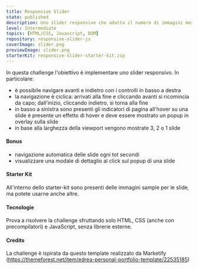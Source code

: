 ```yaml
---
title: Responsive Slider
state: published
description: Uno slider responsive che adatta il numero di immagini mostrate alla larghezza della viewport.
level: Intermediate
topics: [HTML/CSS, Javascript, DOM]
repository: responsive-slider-js
coverImage: slider.png
previewImage: slider.png
starterKit: responsive-slider-starter-kit.zip
---
```

In questa challenge l'obiettivo è implementare uno slider responsivo. 
In particolare:
- è possibile navigare avanti e indietro con i controlli in basso a destra
- la navigazione è ciclica: arrivati alla fine e cliccando avanti si ricomincia da capo; dall'inizio, cliccando indietro, si torna alla fine
- in basso a sinistra sono presenti gli indicatori di pagina
all'hover su una slide è presente un effetto di hover e deve essere mostrato un popup in overlay sulla slide
- in base alla larghezza della viewport vengono mostrate 3, 2 o 1 slide

#### Bonus
- navigazione automatica delle slide ogni tot secondi
- visualizzare una modale di dettaglio al click sul popup di una slide

#### Starter Kit
All'interno dello starter-kit sono presenti delle immagini sample per le slide, ma potete usarne anche altre.

#### Tecnologie
Prova a risolvere la challenge sfruttando solo HTML, CSS (anche con precompilatori) e JavaScript, senza librerie esterne.

#### Credits
La challenge è ispirata da questo template realizzato da Marketify (https://themeforest.net/item/edrea-personal-portfolio-template/22535185)